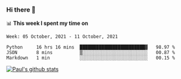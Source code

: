 ### Hi there 👋

📊 **This week I spent my time on**
<!--START_SECTION:waka-->
```text
Week: 05 October, 2021 - 11 October, 2021

Python     16 hrs 16 mins  ████████████████████████▓   98.97 % 
JSON       8 mins          ▒░░░░░░░░░░░░░░░░░░░░░░░░   00.87 % 
Markdown   1 min           ░░░░░░░░░░░░░░░░░░░░░░░░░   00.15 % 
```
<!--END_SECTION:waka-->


[![Paul's github stats](https://github-readme-stats.vercel.app/api?username=mickeyouyou&theme=dracula&show_icons=true)](https://github.com/anuraghazra/github-readme-stats)
